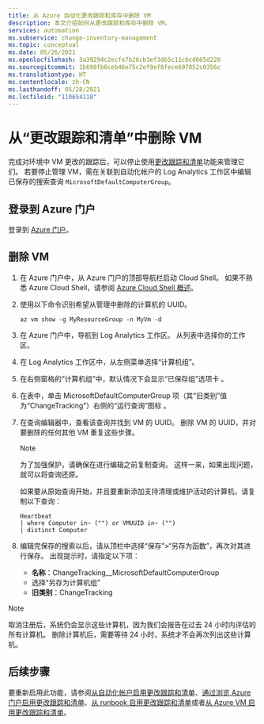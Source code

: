 ```yaml
---
title: 从 Azure 自动化更改跟踪和库存中删除 VM
description: 本文介绍如何从更改跟踪和库存中删除 VM。
services: automation
ms.subservice: change-inventory-management
ms.topic: conceptual
ms.date: 05/26/2021
ms.openlocfilehash: 3a39294c2ecfe7b26cb3ef3d65c11cbcd665d220
ms.sourcegitcommit: 1b698fb8ceb46e75c2ef9ef8fece697852c0356c
ms.translationtype: HT
ms.contentlocale: zh-CN
ms.lasthandoff: 05/28/2021
ms.locfileid: "110654118"
---
```

# <a name="remove-vms-from-change-tracking-and-inventory"></a>从“更改跟踪和清单”中删除 VM

完成对环境中 VM 更改的跟踪后，可以停止使用[更改跟踪和清单](overview.md)功能来管理它们。 若要停止管理 VM，需在关联到自动化帐户的 Log Analytics 工作区中编辑已保存的搜索查询 `MicrosoftDefaultComputerGroup`。

## <a name="sign-into-the-azure-portal"></a>登录到 Azure 门户

登录到 [Azure 门户](https://portal.azure.com)。

## <a name="to-remove-your-vms"></a>删除 VM

1. 在 Azure 门户中，从 Azure 门户的顶部导航栏启动 Cloud Shell。 如果不熟悉 Azure Cloud Shell，请参阅 [Azure Cloud Shell 概述](../../cloud-shell/overview.md)。

2. 使用以下命令识别希望从管理中删除的计算机的 UUID。

    ```azurecli
    az vm show -g MyResourceGroup -n MyVm -d
    ```

3. 在 Azure 门户中，导航到 Log Analytics 工作区。 从列表中选择你的工作区。

4. 在 Log Analytics 工作区中，从左侧菜单选择“计算机组”。

5. 在右侧窗格的“计算机组”中，默认情况下会显示“已保存组”选项卡 。

6. 在表中，单击 MicrosoftDefaultComputerGroup 项（其“旧类别”值为“ChangeTracking”）右侧的“运行查询”图标   。

7. 在查询编辑器中，查看该查询并找到 VM 的 UUID。 删除 VM 的 UUID，并对要删除的任何其他 VM 重复这些步骤。

   > [!NOTE]
   > 为了加强保护，请确保在进行编辑之前复制查询。 这样一来，如果出现问题，就可以将查询还原。

   如果要从原始查询开始，并且要重新添加支持清理或维护活动的计算机，请复制以下查询：

   ```kusto
   Heartbeat
   | where Computer in~ ("") or VMUUID in~ ("")
   | distinct Computer
   ```

8. 编辑完保存的搜索以后，请从顶栏中选择“保存”>“另存为函数”，再次对其进行保存。 出现提示时，请指定以下项：

    * **名称**：ChangeTracking__MicrosoftDefaultComputerGroup
    * 选择“另存为计算机组”
    * **旧类别**：ChangeTracking

>[!NOTE]
>取消注册后，系统仍会显示这些计算机，因为我们会报告在过去 24 小时内评估的所有计算机。 删除计算机后，需要等待 24 小时，系统才不会再次列出这些计算机。

## <a name="next-steps"></a>后续步骤

要重新启用此功能，请参阅[从自动化帐户启用更改跟踪和清单](enable-from-automation-account.md)、[通过浏览 Azure 门户启用更改跟踪和清单](enable-from-portal.md)、[从 runbook 启用更改跟踪和清单](enable-from-runbook.md)或者[从 Azure VM 启用更改跟踪和清单](enable-from-vm.md)。
